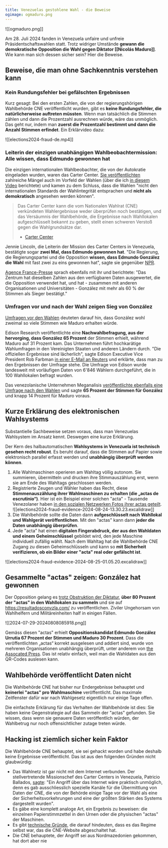```yaml
---
title: Venezuelas gestohlene Wahl - die Beweise
ogimage: ogmaduro.png
---
```


![[ogmaduro.png]]

Am 28. Juli 2024 fanden in Venezuela unfaire und unfreie Präsidentschaftswahlen statt. Trotz widriger Umstände **gewann die demokratische Opposition die Wahl gegen Diktator [[Nicolás Maduro]]**. Wie kann man sich dessen sicher sein? Hier die Beweise.

## Beweise, die man ohne Sachkenntnis verstehen kann
### Kein Rundungsfehler bei gefälschten Ergebnissen

Kurz gesagt: Bei den ersten Zahlen, die von der regierungshörigen Wahlbehörde CNE veröffentlicht wurden, gibt es **keine Rundungsfehler, die natürlicherweise auftreten müssten**. Wenn man tatsächlich die Stimmen zählen und dann die Prozentzahl ausrechnen würde, wäre das unmöglich. Das geht nur, indem man **zuerst die Prozentzahl bestimmt und dann die Anzahl Stimmen erfindet**. Ein Erklärvideo dazu:

![[elections2024-fraud-de.mp4]]
### Leiterin der einzigen unabhängigen Wahlbeobachtermission: Alle wissen, dass Edmundo gewonnen hat

Die einzigen internationalen Wahlbeobachter, die von der Autokratie eingeladen wurden, waren das Carter Center. [Sie veröffentlichten](https://www.cartercenter.org/news/pr/2024/venezuela-073024.html) zahlreiche Mängel auch im Vorfeld der Wahlen (über die ich [in diesem Video](elections2024) berichtete) und kamen zu dem Schluss, dass die Wahlen "nicht den internationalen Standards der Wahlintegrität entsprachen und **nicht als demokratisch** angesehen werden können". 

> Das Carter Center kann die vom Nationalen Wahlrat (CNE) verkündeten Wahlergebnisse weder überprüfen noch bestätigen, und das Versäumnis der Wahlbehörde, die Ergebnisse nach Wahllokalen aufgeschlüsselt bekannt zu geben, stellt einen schweren Verstoß gegen die Wahlgrundsätze dar.
> 
> - [Carter Center](https://www.cartercenter.org/news/pr/2024/venezuela-073024.html)

Jennie Lincoln, die Leiterin der Mission des Carter Centers in Venezuela, bestätigte sogar **zwei Mal, dass Edmundo gewonnen hat**. "Die Regierung, die Regierungspartei und die Opposition **wissen, dass Edmundo González die Wahl** mit fast zwei zu eins gewonnen hat", sagte sie gegenüber [NPR](https://www.npr.org/2024/08/06/nx-s1-5064231/the-integrity-of-the-venezuelan-presidential-election-is-under-scrutiny). 

[Agence France-Presse](https://www.voanews.com/a/no-evidence-venezuela-vote-hacked-carter-center-election-monitor-says/7734334.html) sprach ebenfalls mit ihr und berichtete: "Das Zentrum hat dieselben Zahlen aus den verfügbaren Daten ausgewertet, die die Opposition verwendet hat, und hat - zusammen mit anderen Organisationen und Universitäten - González mit mehr als 60 % der Stimmen als Sieger bestätigt."

### Umfragen vor und nach der Wahl zeigen Sieg von González

[Umfragen vor den Wahlen](https://es.wikipedia.org/wiki/Anexo:Encuestas_y_sondeos_de_intenci%C3%B3n_de_voto_para_las_elecciones_presidenciales_de_Venezuela_de_2024) deuteten darauf hin, dass González wohl zweimal so viele Stimmen wie Maduro erhalten würde.

Edison Research veröffentlichte eine **Nachwahlbefragung, aus der hervorging, dass González 65 Prozent** der Stimmen erhielt, während Maduro auf 31 Prozent kam. Das Unternehmen führt hochkarätige Wahlumfragen in den Vereinigten Staaten und anderen Ländern durch. "Die offiziellen Ergebnisse sind lächerlich", sagte Edison Executive Vice President Rob Farbman [in einer E-Mail an Reuters](https://www.reuters.com/world/americas/government-opposition-both-claim-venezuela-election-win-official-results-2024-07-29/) und erklärte, dass man zu den Ergebnissen der Umfrage stehe. Die Umfrage von Edison wurde landesweit mit vorläufigen Daten von 6'846 Wählern durchgeführt, die in 100 Wahllokalen befragt wurden.

Das venezolanische Unternehmen Meganalisis [veröffentlichte ebenfalls eine Umfrage nach den Wahlen](https://x.com/Meganalisis/status/1817699015359639966) und sagte **65 Prozent der Stimmen für González** und knapp 14 Prozent für Maduro voraus.
## Kurze Erklärung des elektronischen Wahlsystems

Substantielle Sachbeweise setzen voraus, dass man Venezuelas Wahlsystem im Ansatz  kennt. Deswegen eine kurze Erklärung. 

Der Kern des halbautomatischen **Wahlsystems in Venezuela ist technisch gesehen recht robust**. Es beruht darauf, dass die Stimmen auf Papier sowie elektronisch parallel erfasst werden und **unabhängig überprüft werden können**.

1) Alle Wahlmaschinen operieren am Wahltag völlig autonom. Sie summieren, übermitteln und drucken ihre Stimmauszählung erst, wenn sie am Ende des Wahltags geschlossen werden.
2) Registrierte Zeugen und Wähler haben das Recht, diese **Stimmenauszählung ihrer Wahlmaschinen zu erhalten (die „actas de escrutinio“)**. Hier ist ein Beispiel einer solchen "acta" - Tausende Venezolaner haben [in den sozialen Netzwerken Fotos ihrer actas geteilt](https://x.com/DavidRomro/status/1817782928279007350).
	![[elections2024-fraud-evidence-2024-08-24-13.30.23.excalidraw]]
3) Die Wahlbehörde sollte die Daten dann **aufgeschlüsselt nach Wahllokal und Wahlgerät veröffentlichen**. Mit den "actas" kann dann **jeder die Daten unabhängig überprüfen**.
4) Jede "acta" hat einen **digitalen Fingerabdruck, der aus den Wahldaten und einem Geheimschlüssel** gebildet wird, den jede Maschine individuell zufällig wählt. Nach dem Wahltag hat die Wahlbehörde CNE Zugang zu diesen Geheimschlüsseln und kann so **mit Sicherheit verifizieren, ob ein Bilder einer "acta" real oder gefälscht ist**.

![[elections2024-fraud-evidence-2024-08-25-01.05.20.excalidraw]]

## Gesammelte "actas" zeigen: González hat gewonnen

Der Opposition gelang es [trotz Obstruktion der Diktatur](https://youtu.be/pb6L451bnkk?si=8Hk4A7ymGKmXwAoE&t=194), **über 80 Prozent der "actas" in den Wahllokalen zu sammeln** und sie auf https://resultadosconvzla.com/ zu veröffentlichen. Ziviler Ungehorsam von Wahlhelfern und Militäreinheiten half in einigen Fällen.

![[2024-07-29-20240808085918.png]]

Gemäss diesen "actas" erhielt **Oppositionskandidat Edmundo González Urrutia 67 Prozent der Stimmen und Maduro 30 Prozent**. Dass die veröffentlichten „actas“ korrekt ausgelesen und addiert sind, wurde von mehreren Organisationen unabhängig überprüft, unter anderem von [the Assocated Press](https://apnews.com/article/venezuela-maduro-machado-biden-gonzalez-a625eb01979bc9cf5570d03242f198b1). Das ist relativ einfach, weil man die Wahldaten aus den QR-Codes auslesen kann.
## Wahlbehörde veröffentlicht Daten nicht

Die Wahlbehörde CNE hat bisher nur Endergebnisse behauptet und **keinerlei "actas" pro Wahlmaschine** veröffentlicht. Das maximale Zeitfenster dafür war nach Wahlgesetz eigentlich nur einige Tage offen.

Die einfachste Erklärung für das Verhalten der Wahlbehörde ist dies: Sie haben keine Gegenstrategie auf das Sammeln der "actas" gefunden. Sie wissen, dass wenn sie genauere Daten veröffentlich würden, der Wahlbetrug nur noch offensichtlicher zutage treten würde.
## Hacking ist ziemlich sicher kein Faktor

Die Wahlbehörde CNE behauptet, sie sei gehackt worden und habe deshalb keine Ergebnisse veröffentlicht. Das ist aus den folgenden Gründen nicht glaubwürdig:
- Das Wahlnetz ist gar nicht mit dem Internet verbunden. Der stellvertretende Missionschef des Carter Centers in Venezuela, Patricio Ballados, [sagte](https://elestimulo.com/elecciones-2024/2024-08-04/centro-carter-no-hackeo-elecciones-venezuela/#Echobox=1722819448): "Ein Angriff über das Internet wäre praktisch unmöglich, denn es gab ausschliesslich spezielle Kanäle für die Übermittlung von Daten der CNE, die von der Behörde einige Tage vor der Wahl als eine der Sicherheitsvorkehrungen und eine der größten Stärken des Systems dargestellt wurden". 
- Es gäbe eine komplett analoge Art, ein Ergebnis zu beweisen: die einzelnen Papierstimmzettel in den Urnen oder die physischen "actas" der Maschinen.
- Es gibt [technische Gründe](https://x.com/phenobarbital/status/1818990019761091059), die darauf hindeuten, dass es das Regime selbst war, das die CNE-Website abgeschaltet hat.
- Die CNE behauptete, der Angriff sei aus Nordmazedonien gekommen, hat dort aber nie 
